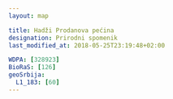 ```yaml
---
layout: map

title: Hadži Prodanova pećina
designation: Prirodni spomenik
last_modified_at: 2018-05-25T23:19:48+02:00

WDPA: [328923]
BioRaS: [126]
geoSrbija:
  L1_183: [60]
---
```

